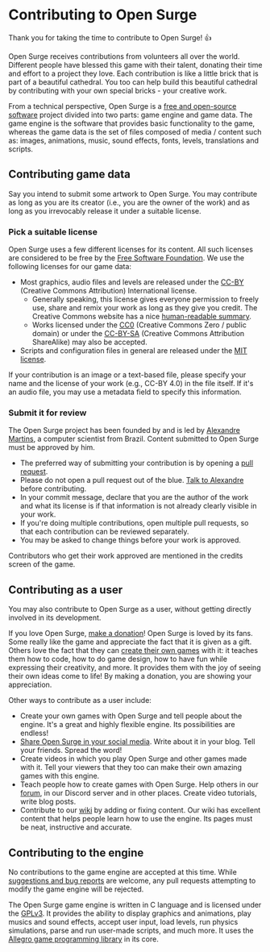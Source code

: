 # Contributing to Open Surge

Thank you for taking the time to contribute to Open Surge! :+1:

Open Surge receives contributions from volunteers all over the world. Different people have blessed this game with their talent, donating their time and effort to a project they love. Each contribution is like a little brick that is part of a beautiful cathedral. You too can help build this beautiful cathedral by contributing with your own special bricks - your creative work.

From a technical perspective, Open Surge is a [free and open-source software](https://en.wikipedia.org/wiki/Free_and_open-source_software) project divided into two parts: game engine and game data. The game engine is the software that provides basic functionality to the game, whereas the game data is the set of files composed of media / content such as: images, animations, music, sound effects, fonts, levels, translations and scripts.

## Contributing game data

Say you intend to submit some artwork to Open Surge. You may contribute as long as you are its creator (i.e., you are the owner of the work) and as long as you irrevocably release it under a suitable license.

### Pick a suitable license

Open Surge uses a few different licenses for its content. All such licenses are considered to be free by the [Free Software Foundation](http://www.fsf.org). We use the following licenses for our game data:

* Most graphics, audio files and levels are released under the [CC-BY](licenses/CC-BY-4.0-legalcode.txt) (Creative Commons Attribution) International license.
    * Generally speaking, this license gives everyone permission to freely use, share and remix your work as long as they give you credit. The Creative Commons website has a nice [human-readable summary](https://creativecommons.org/licenses/by/4.0/).
    * Works licensed under the [CC0](licenses/CC0-1.0-legalcode.txt) (Creative Commons Zero / public domain) or under the [CC-BY-SA](licenses/CC-BY-SA-4.0-legalcode.txt) (Creative Commons Attribution ShareAlike) may also be accepted.
* Scripts and configuration files in general are released under the [MIT license](licenses/MIT-license.txt).

If your contribution is an image or a text-based file, please specify your name and the license of your work (e.g., CC-BY 4.0) in the file itself. If it's an audio file, you may use a metadata field to specify this information.

### Submit it for review

The Open Surge project has been founded by and is led by [Alexandre Martins](https://github.com/alemart), a computer scientist from Brazil. Content submitted to Open Surge must be approved by him.

* The preferred way of submitting your contribution is by opening a [pull request](https://github.com/alemart/opensurge/pulls).
* Please do not open a pull request out of the blue. [Talk to Alexandre](https://wiki.opensurge2d.org/Contact_the_developers) before contributing.
* In your commit message, declare that you are the author of the work and what its license is if that information is not already clearly visible in your work.
* If you're doing multiple contributions, open multiple pull requests, so that each contribution can be reviewed separately.
* You may be asked to change things before your work is approved.

Contributors who get their work approved are mentioned in the credits screen of the game.

## Contributing as a user

You may also contribute to Open Surge as a user, without getting directly involved in its development.

If you love Open Surge, [make a donation](http://opensurge2d.org/contribute)! Open Surge is loved by its fans. Some really like the game and appreciate the fact that it is given as a gift. Others love the fact that they can [create their own games](https://wiki.opensurge2d.org/Introduction_to_Modding) with it: it teaches them how to code, how to do game design, how to have fun while expressing their creativity, and more. It provides them with the joy of seeing their own ideas come to life! By making a donation, you are showing your appreciation.

Other ways to contribute as a user include:
* Create your own games with Open Surge and tell people about the engine. It's a great and highly flexible engine. Its possibilities are endless!
* [Share Open Surge in your social media](http://opensurge2d.org/share). Write about it in your blog. Tell your friends. Spread the word!
* Create videos in which you play Open Surge and other games made with it. Tell your viewers that they too can make their own amazing games with this engine.
* Teach people how to create games with Open Surge. Help others in our [forum](http://forum.opensurge2d.org), in our Discord server and in other places. Create video tutorials, write blog posts.
* Contribute to our [wiki](http://wiki.opensurge2d.org) by adding or fixing content. Our wiki has excellent content that helps people learn how to use the engine. Its pages must be neat, instructive and accurate.

## Contributing to the engine

No contributions to the game engine are accepted at this time. While [suggestions and bug reports](http://opensurge2d.org/appdata/bugtracker.html) are welcome, any pull requests attempting to modify the game engine will be rejected.

The Open Surge game engine is written in C language and is licensed under the [GPLv3](licenses/GPL3-license.txt). It provides the ability to display graphics and animations, play musics and sound effects, accept user input, load levels, run physics simulations, parse and run user-made scripts, and much more. It uses the [Allegro game programming library](http://liballeg.org) in its core.